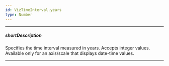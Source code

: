 ```yaml
---
id: VizTimeInterval.years
type: Number
---
```

---
##### shortDescription
Specifies the time interval measured in years. Accepts integer values. Available only for an axis/scale that displays date-time values.

---
